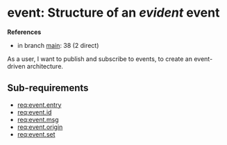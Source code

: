 # event: Structure of an *evident* event

**References**

- in branch [main](https://github.com/mhatzl/evident/tree/main): 38 (2 direct)

As a user, I want to publish and subscribe to events, to create an event-driven architecture.

## Sub-requirements

- [req:event.entry](5-REQ-event.entry)
- [req:event.id](5-REQ-event.id)
- [req:event.msg](5-REQ-event.msg)
- [req:event.origin](5-REQ-event.origin)
- [req:event.set](5-REQ-event.set)
